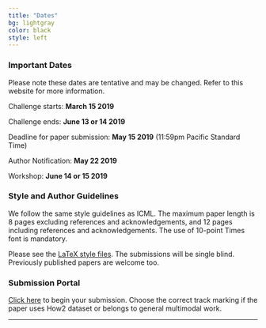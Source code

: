 ```yaml
---
title: "Dates"
bg: lightgray
color: black
style: left
---
```


### Important Dates

Please note these dates are tentative and may be changed.
Refer to this website for more information. 


Challenge starts: **March 15 2019**

Challenge ends: **June 13 or 14 2019**

Deadline for paper submission: **May 15 2019** (11:59pm Pacific Standard Time)

Author Notification: **May 22 2019** 

Workshop: **June 14 or 15 2019** 


### Style and Author Guidelines

We follow the same style guidelines as ICML. The maximum paper length is 8 pages excluding references and acknowledgements, and 12 pages including references and acknowledgements. The use of 10-point Times font is mandatory.

Please see the <a href="https://media.icml.cc/Conferences/ICML2019/Styles/icml2019_style.zip">LaTeX style files</a>. The submissions will be single blind. Previously published papers are welcome too.


### Submission Portal

<a href="https://easychair.org/conferences/?conf=th2">Click here</a> to begin your submission. Choose the correct track marking if the paper uses How2 dataset or belongs to general multimodal work. 


* * *
